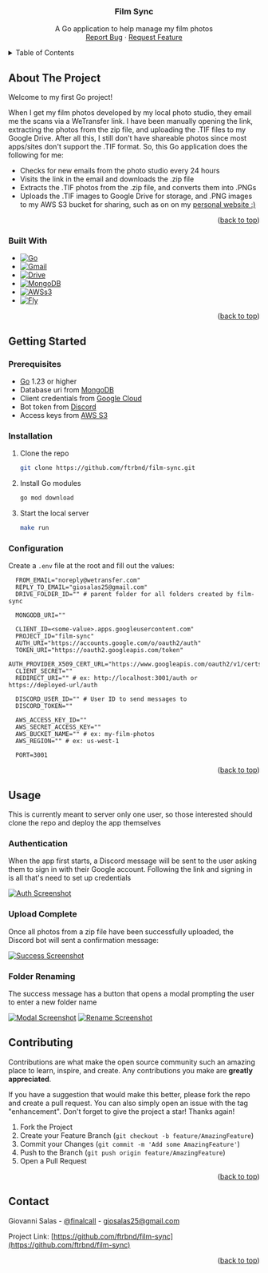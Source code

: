 <!-- Improved compatibility of back to top link: See: https://github.com/othneildrew/Best-README-Template/pull/73 -->

<a name="readme-top"></a>

<!--
*** Thanks for checking out the Best-README-Template. If you have a suggestion
*** that would make this better, please fork the repo and create a pull request
*** or simply open an issue with the tag "enhancement".
*** Don't forget to give the project a star!
*** Thanks again! Now go create something AMAZING! :D
-->

<!-- PROJECT LOGO -->
<br />
<div align="center">
  <h3 align="center">Film Sync</h3>

  <p align="center">
    A Go application to help manage my film photos
    <br />
    <a href="https://github.com/ftrbnd/film-sync/issues">Report Bug</a>
    ·
    <a href="https://github.com/ftrbnd/film-sync/issues">Request Feature</a>
  </p>
</div>

<!-- TABLE OF CONTENTS -->
<details>
  <summary>Table of Contents</summary>
  <ol>
    <li>
      <a href="#about-the-project">About The Project</a>
      <ul>
        <li><a href="#built-with">Built With</a></li>
      </ul>
    </li>
    <li>
      <a href="#getting-started">Getting Started</a>
      <ul>
        <li><a href="#prerequisites">Prerequisites</a></li>
        <li><a href="#installation">Installation</a></li>
        <li><a href="#configuration">Configuration</a></li>
      </ul>
    </li>
    <li><a href="#usage">Usage</a></li>
    <li><a href="#contributing">Contributing</a></li>
    <li><a href="#contact">Contact</a></li>
  </ol>
</details>

<!-- ABOUT THE PROJECT -->

## About The Project

Welcome to my first Go project!

When I get my film photos developed by my local photo studio, they email me the scans via a WeTransfer link. I have been manually opening the link, extracting the photos from the zip file, and uploading the .TIF files to my Google Drive. After all this, I still don't have shareable photos since most apps/sites don't support the .TIF format. So, this Go application does the following for me:

- Checks for new emails from the photo studio every 24 hours
- Visits the link in the email and downloads the .zip file
- Extracts the .TIF photos from the .zip file, and converts them into .PNGs
- Uploads the .TIF images to Google Drive for storage, and .PNG images to my AWS S3 bucket for sharing, such as on on my [personal website :)][portfolio-url]

<p align="right">(<a href="#readme-top">back to top</a>)</p>

### Built With

- [![Go][Go]][Go-url]
- [![Gmail][Gmail]][Gcloud-url]
- [![Drive][Drive]][Gcloud-url]
- [![MongoDB][MongoDB]][MongoDB-url]
- [![AWSs3][AWSs3]][AWSs3-url]
- [![Fly][Fly]][Fly-url]

<p align="right">(<a href="#readme-top">back to top</a>)</p>

<!-- GETTING STARTED -->

## Getting Started

### Prerequisites

- [Go][Go-url] 1.23 or higher
- Database uri from [MongoDB][MongoDB-url]
- Client credentials from [Google Cloud][Gcloud-url]
- Bot token from [Discord][Discord-url]
- Access keys from [AWS S3][AWSs3-url]

### Installation

1. Clone the repo
   ```sh
   git clone https://github.com/ftrbnd/film-sync.git
   ```
2. Install Go modules
   ```sh
   go mod download
   ```
3. Start the local server
   ```sh
   make run
   ```

### Configuration

Create a `.env` file at the root and fill out the values:

```env
  FROM_EMAIL="noreply@wetransfer.com"
  REPLY_TO_EMAIL="giosalas25@gmail.com"
  DRIVE_FOLDER_ID="" # parent folder for all folders created by film-sync

  MONGODB_URI=""

  CLIENT_ID=<some-value>.apps.googleusercontent.com"
  PROJECT_ID="film-sync"
  AUTH_URI="https://accounts.google.com/o/oauth2/auth"
  TOKEN_URI="https://oauth2.googleapis.com/token"
  AUTH_PROVIDER_X509_CERT_URL="https://www.googleapis.com/oauth2/v1/certs"
  CLIENT_SECRET=""
  REDIRECT_URI="" # ex: http://localhost:3001/auth or https://deployed-url/auth

  DISCORD_USER_ID="" # User ID to send messages to
  DISCORD_TOKEN=""

  AWS_ACCESS_KEY_ID=""
  AWS_SECRET_ACCESS_KEY=""
  AWS_BUCKET_NAME="" # ex: my-film-photos
  AWS_REGION="" # ex: us-west-1

  PORT=3001
```

<p align="right">(<a href="#readme-top">back to top</a>)</p>

<!-- USAGE EXAMPLES -->

## Usage

This is currently meant to server only one user, so those interested should clone the repo and deploy the app themselves

### Authentication

When the app first starts, a Discord message will be sent to the user asking them to sign in with their Google account. Following the link and signing in is all that's need to set up credentials

[![Auth Screenshot][auth-screenshot]][auth-screenshot]

### Upload Complete

Once all photos from a zip file have been successfully uploaded, the Discord bot will sent a confirmation message:

[![Success Screenshot][success-screenshot]][success-screenshot]

### Folder Renaming

The success message has a button that opens a modal prompting the user to enter a new folder name

[![Modal Screenshot][modal-screenshot]][modal-screenshot]
[![Rename Screenshot][rename-screenshot]][rename-screenshot]

<!-- CONTRIBUTING -->

## Contributing

Contributions are what make the open source community such an amazing place to learn, inspire, and create. Any contributions you make are **greatly appreciated**.

If you have a suggestion that would make this better, please fork the repo and create a pull request. You can also simply open an issue with the tag "enhancement".
Don't forget to give the project a star! Thanks again!

1. Fork the Project
2. Create your Feature Branch (`git checkout -b feature/AmazingFeature`)
3. Commit your Changes (`git commit -m 'Add some AmazingFeature'`)
4. Push to the Branch (`git push origin feature/AmazingFeature`)
5. Open a Pull Request

<p align="right">(<a href="#readme-top">back to top</a>)</p>

<!-- CONTACT -->

## Contact

Giovanni Salas - [@finalcalI](https://twitter.com/finalcali) - giosalas25@gmail.com

Project Link: [https://github.com/ftrbnd/film-sync](https://github.com/ftrbnd/film-sync)

<p align="right">(<a href="#readme-top">back to top</a>)</p>

<!-- MARKDOWN LINKS & IMAGES -->
<!-- https://www.markdownguide.org/basic-syntax/#reference-style-links -->

[Go]: https://img.shields.io/badge/go-00ADD8?style=for-the-badge&logo=go&logoColor=white
[Go-url]: https://go.dev
[Gmail]: https://img.shields.io/badge/gmail-EA4335?style=for-the-badge&logo=gmail&logoColor=white
[Drive]: https://img.shields.io/badge/google%20drive-4285F4?style=for-the-badge&logo=googledrive&logoColor=white
[Gcloud-url]: https://cloud.google.com
[MongoDB]: https://img.shields.io/badge/mongodb-47A248?style=for-the-badge&logo=mongodb&logoColor=white
[MongoDB-url]: https://mongodb.com
[Discord-url]: https://discord.com/developers/applications
[AWSs3]: https://img.shields.io/badge/amazon%20s3-569A31?style=for-the-badge&logo=amazons3&logoColor=white
[AWSs3-url]: https://aws.amazon.com/s3/
[Fly]: https://img.shields.io/badge/fly.io-24175B?style=for-the-badge&logo=flydotio&logoColor=white
[Fly-url]: https://fly.io
[portfolio-url]: https://giosalad.dev
[auth-screenshot]: https://i.imgur.com/3OiA1Mx.png
[success-screenshot]: https://i.imgur.com/C5f2ZnU.png
[modal-screenshot]: https://i.imgur.com/w7U67Lo.png
[rename-screenshot]: https://i.imgur.com/e0CeEFk.png
